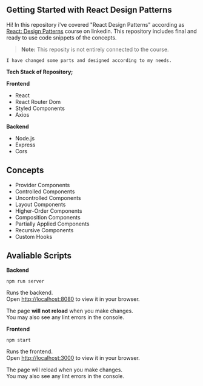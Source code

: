 ## Getting Started with React Design Patterns

Hi! In this repository i've covered "React Design Patterns" according as [React: Design Patterns](https://www.linkedin.com/learning/react-design-patterns/take-your-react-skills-to-the-next-level?autoplay=true) course on linkedin. This repository includes final and ready to use code snippets of the concepts.

> **Note:** This reposity is not entirely connected to the course.

    I have changed some parts and designed according to my needs.

**Tech Stack of Repository;**

**Frontend**

- React
- React Router Dom
- Styled Components
- Axios

**Backend**

- Node.js
- Express
- Cors

## Concepts

- Provider Components
- Controlled Components
- Uncontrolled Components
- Layout Components
- Higher-Order Components
- Composition Components
- Partially Applied Components
- Recursive Components
- Custom Hooks

## Avaliable Scripts

**Backend**

    npm run server

Runs the backend.  
Open [http://localhost:8080](http://localhost:8080/) to view it in your browser.

The page **will not reload** when you make changes.  
You may also see any lint errors in the console.

**Frontend**

    npm start

Runs the frontend.  
Open [http://localhost:3000](http://localhost:3000/) to view it in your browser.

The page will reload when you make changes.  
You may also see any lint errors in the console.

